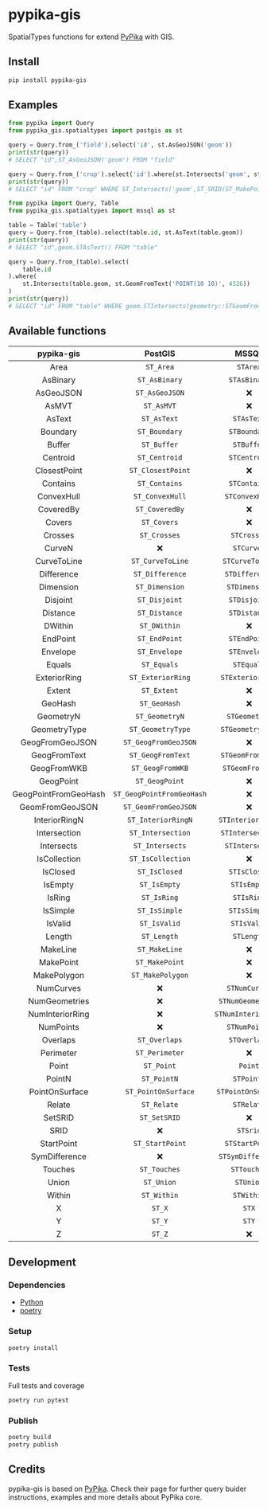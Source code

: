 # pypika-gis

SpatialTypes functions for extend [PyPika](https://github.com/kayak/pypika) with GIS.

## Install

```bash
pip install pypika-gis
```

## Examples

```python
from pypika import Query
from pypika_gis.spatialtypes import postgis as st

query = Query.from_('field').select('id', st.AsGeoJSON('geom'))
print(str(query))
# SELECT "id",ST_AsGeoJSON('geom') FROM "field"

query = Query.from_('crop').select('id').where(st.Intersects('geom', st.SetSRID(st.MakePoint(10, 5), 4326)))
print(str(query))
# SELECT "id" FROM "crop" WHERE ST_Intersects('geom',ST_SRID(ST_MakePoint(10,5),4326))
```

```python
from pypika import Query, Table
from pypika_gis.spatialtypes import mssql as st

table = Table('table')
query = Query.from_(table).select(table.id, st.AsText(table.geom))
print(str(query))
# SELECT "id",geom.STAsText() FROM "table"

query = Query.from_(table).select(
    table.id
).where(
    st.Intersects(table.geom, st.GeomFromText('POINT(10 10)', 4326))
)
print(str(query))
# SELECT "id" FROM "table" WHERE geom.STIntersects(geometry::STGeomFromText('POINT(10 10)',4326))
```

## Available functions

| pypika-gis | PostGIS | MSSQL |
|:----------:|:-------:|:-----:|
| Area | `ST_Area` | `STArea` |
| AsBinary | `ST_AsBinary` | `STAsBinary` |
| AsGeoJSON | `ST_AsGeoJSON` | ❌ |
| AsMVT | `ST_AsMVT` | ❌ |
| AsText | `ST_AsText` | `STAsText` |
| Boundary | `ST_Boundary` | `STBoundary` |
| Buffer | `ST_Buffer` | `STBuffer` |
| Centroid | `ST_Centroid` | `STCentroid` |
| ClosestPoint | `ST_ClosestPoint` | ❌ |
| Contains | `ST_Contains` | `STContains` |
| ConvexHull | `ST_ConvexHull` | `STConvexHull` |
| CoveredBy | `ST_CoveredBy` | ❌ |
| Covers | `ST_Covers` | ❌ |
| Crosses | `ST_Crosses` | `STCrosses` |
| CurveN | ❌ | `STCurveN` |
| CurveToLine | `ST_CurveToLine` | `STCurveToLine` |
| Difference | `ST_Difference` | `STDifference` |
| Dimension | `ST_Dimension` | `STDimension` |
| Disjoint | `ST_Disjoint` | `STDisjoint` |
| Distance | `ST_Distance` | `STDistance` |
| DWithin | `ST_DWithin` | ❌ |
| EndPoint | `ST_EndPoint` | `STEndPoint` |
| Envelope | `ST_Envelope` | `STEnvelope` |
| Equals | `ST_Equals` | `STEquals` |
| ExteriorRing | `ST_ExteriorRing` | `STExteriorRing` |
| Extent | `ST_Extent` | ❌ |
| GeoHash | `ST_GeoHash` | ❌ |
| GeometryN | `ST_GeometryN` | `STGeometryN` |
| GeometryType | `ST_GeometryType` | `STGeometryType` |
| GeogFromGeoJSON | `ST_GeogFromGeoJSON` | ❌ |
| GeogFromText | `ST_GeogFromText` | `STGeomFromText` |
| GeogFromWKB | `ST_GeogFromWKB` | `STGeomFromWKB` |
| GeogPoint | `ST_GeogPoint` | ❌ |
| GeogPointFromGeoHash | `ST_GeogPointFromGeoHash` | ❌ |
| GeomFromGeoJSON | `ST_GeomFromGeoJSON` | ❌ |
| InteriorRingN | `ST_InteriorRingN` | `STInteriorRingN` |
| Intersection | `ST_Intersection` | `STIntersection` |
| Intersects | `ST_Intersects` | `STIntersects` |
| IsCollection | `ST_IsCollection` | ❌ |
| IsClosed | `ST_IsClosed` | `STIsClosed` |
| IsEmpty | `ST_IsEmpty` | `STIsEmpty` |
| IsRing | `ST_IsRing` | `STIsRing` |
| IsSimple | `ST_IsSimple` | `STIsSimple` |
| IsValid | `ST_IsValid` | `STIsValid` |
| Length | `ST_Length` | `STLength` |
| MakeLine | `ST_MakeLine` | ❌ |
| MakePoint | `ST_MakePoint` | ❌ |
| MakePolygon | `ST_MakePolygon` | ❌ |
| NumCurves | ❌ | `STNumCurves` |
| NumGeometries | ❌ | `STNumGeometries` |
| NumInteriorRing | ❌ | `STNumInteriorRing` |
| NumPoints | ❌ | `STNumPoints` |
| Overlaps | `ST_Overlaps` | `STOverlaps` |
| Perimeter | `ST_Perimeter` | ❌ |
| Point | `ST_Point` | `Point` |
| PointN | `ST_PointN` | `STPointN` |
| PointOnSurface | `ST_PointOnSurface` | `STPointOnSurface` |
| Relate | `ST_Relate` | `STRelate` |
| SetSRID | `ST_SetSRID` | ❌ |
| SRID | ❌ | `STSrid` |
| StartPoint | `ST_StartPoint` | `STStartPoint` |
| SymDifference | ❌ | `STSymDifference` |
| Touches | `ST_Touches` | `STTouches` |
| Union | `ST_Union` | `STUnion` |
| Within | `ST_Within` | `STWithin` |
| X | `ST_X` | `STX` |
| Y | `ST_Y` | `STY` |
| Z | `ST_Z` | ❌ |


## Development

### Dependencies

- [Python](https://www.python.org/downloads/)
- [poetry](https://poetry.eustace.io/)

### Setup

```bash
poetry install
```

### Tests

Full tests and coverage

```bash
poetry run pytest
```

### Publish

```bash
poetry build
poetry publish
```

## Credits

pypika-gis is based on [PyPika](https://github.com/kayak/pypika). Check their page for further query buider instructions, examples and more details about PyPika core.
